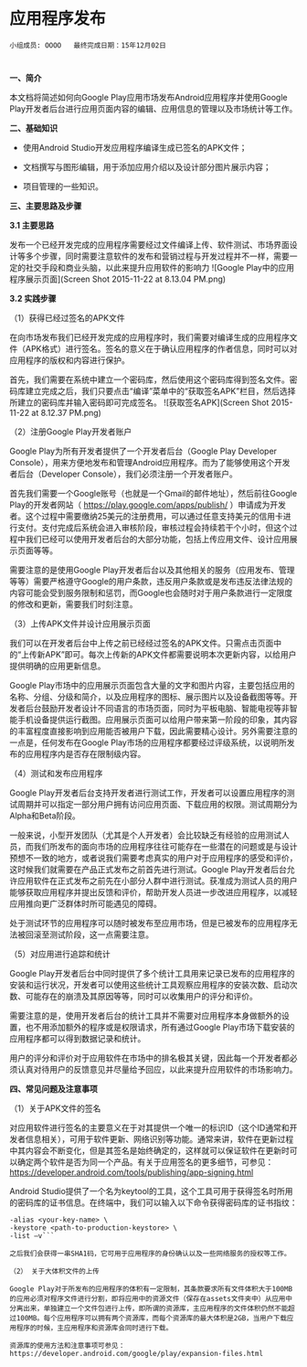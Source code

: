 # 应用程序发布


    小组成员: OOOO   最终完成日期：15年12月02日
# 

**一、简介**

本文档将简述如何向Google Play应用市场发布Android应用程序并使用Google Play开发者后台进行应用页面内容的编辑、应用信息的管理以及市场统计等工作。

**二、基础知识**
   
* 使用Android Studio开发应用程序编译生成已签名的APK文件；

* 文档撰写与图形编辑，用于添加应用介绍以及设计部分图片展示内容；

* 项目管理的一些知识。

**三、主要思路及步骤**

**3.1 主要思路**

发布一个已经开发完成的应用程序需要经过文件编译上传、软件测试、市场界面设计等多个步骤，同时需要注意软件的发布和营销过程与开发过程并不一样，需要一定的社交手段和商业头脑，以此来提升应用软件的影响力
![Google Play中的应用程序展示页面](Screen Shot 2015-11-22 at 8.13.04 PM.png)

**3.2 实践步骤**

（1）获得已经过签名的APK文件

在向市场发布我们已经开发完成的应用程序时，我们需要对编译生成的应用程序文件（APK格式）进行签名。签名的意义在于确认应用程序的作者信息，同时可以对应用程序的版权和内容进行保护。

首先，我们需要在系统中建立一个密码库，然后使用这个密码库得到签名文件。密码库建立完成之后，我们只要点击“编译”菜单中的“获取签名APK”栏目，然后选择所建立的密码库并输入密码即可完成签名。
![获取签名APK](Screen Shot 2015-11-22 at 8.12.37 PM.png)

（2）注册Google Play开发者账户

Google Play为所有开发者提供了一个开发者后台（Google Play Developer Console），用来方便地发布和管理Android应用程序。而为了能够使用这个开发者后台（Developer Console），我们必须注册一个开发者账户。

首先我们需要一个Google账号（也就是一个Gmail的邮件地址），然后前往Google Play的开发者网站（ https://play.google.com/apps/publish/ ）申请成为开发者。这个过程中需要缴纳25美元的注册费用，可以通过任意支持美元的信用卡进行支付。支付完成后系统会进入审核阶段，审核过程会持续若干个小时，但这个过程中我们已经可以使用开发者后台的大部分功能，包括上传应用文件、设计应用展示页面等等。

需要注意的是使用Google Play开发者后台以及其他相关的服务（应用发布、管理等等）需要严格遵守Google的用户条款，违反用户条款或是发布违反法律法规的内容可能会受到服务限制和惩罚，而Google也会随时对于用户条款进行一定限度的修改和更新，需要我们时刻注意。

（3）上传APK文件并设计应用展示页面

我们可以在开发者后台中上传之前已经经过签名的APK文件。只需点击页面中的“上传新APK”即可。每次上传新的APK文件都需要说明本次更新内容，以给用户提供明确的应用更新信息。

Google Play市场中的应用展示页面包含大量的文字和图片内容，主要包括应用的名称、分组、分级和简介，以及应用程序的图标、展示图片以及设备截图等等。开发者后台鼓励开发者设计不同语言的市场页面，同时为平板电脑、智能电视等非智能手机设备提供运行截图。应用展示页面可以给用户带来第一阶段的印象，其内容的丰富程度直接影响到应用能否被用户下载，因此需要精心设计。另外需要注意的一点是，任何发布在Google Play市场的应用程序都要经过评级系统，以说明所发布的应用程序内是否存在限制级内容。

（4）测试和发布应用程序

Google Play开发者后台支持开发者进行测试工作，开发者可以设置应用程序的测试周期并可以指定一部分用户拥有访问应用页面、下载应用的权限。测试周期分为Alpha和Beta阶段。

一般来说，小型开发团队（尤其是个人开发者）会比较缺乏有经验的应用测试人员，而我们所发布的面向市场的应用程序往往可能存在一些潜在的问题或是与设计预想不一致的地方，或者说我们需要考虑真实的用户对于应用程序的感受和评价，这时候我们就需要在产品正式发布之前首先进行测试。Google Play开发者后台允许应用软件在正式发布之前先在小部分人群中进行测试。获准成为测试人员的用户能够获取应用程序并提出反馈和评价，帮助开发人员进一步改进应用程序，以减轻应用推向更广泛群体时所可能遇见的障碍。

处于测试环节的应用程序可以随时被发布至应用市场，但是已被发布的应用程序无法被回滚至测试阶段，这一点需要注意。

（5）对应用进行追踪和统计

Google Play开发者后台中同时提供了多个统计工具用来记录已发布的应用程序的安装和运行状况，开发者可以使用这些统计工具观察应用程序的安装次数、启动次数、可能存在的崩溃及其原因等等，同时可以收集用户的评分和评价。

需要注意的是，使用开发者后台的统计工具并不需要对应用程序本身做额外的设置，也不用添加额外的程序或是权限请求，所有通过Google Play市场下载安装的应用程序都可以得到数据记录和统计。

用户的评分和评价对于应用软件在市场中的排名极其关键，因此每一个开发者都必须认真对待用户的反馈意见并尽量给予回应，以此来提升应用软件的市场影响力。

**四、常见问题及注意事项**

（1）关于APK文件的签名

对应用软件进行签名的主要意义在于对其提供一个唯一的标识ID（这个ID通常和开发者信息相关），可用于软件更新、网络识别等功能。通常来讲，软件在更新过程中其内容会不断变化，但是其签名是始终确定的，这样就可以保证软件在更新时可以确定两个软件是否为同一个产品。有关于应用签名的更多细节，可参见：https://developer.android.com/tools/publishing/app-signing.html

Android Studio提供了一个名为keytool的工具，这个工具可用于获得签名时所用的密码库的证书信息。在终端中，我们可以输入以下命令获得密码库的证书指纹：

```keytool -exportcert \
-alias <your-key-name> \
-keystore <path-to-production-keystore> \
-list –v```

之后我们会获得一串SHA1码，它可用于应用程序的身份确认以及一些网络服务的授权等工作。

（2）	关于大体积文件的上传

Google Play对于所发布的应用程序的体积有一定限制，其条款要求所有文件体积大于100MB的应用必须对程序文件进行分割，即将应用中的资源文件（保存在assets文件夹中）从应用中分离出来，单独建立一个文件包进行上传，即所谓的资源库，主应用程序的文件体积仍然不能超过100MB。每个应用程序可以拥有两个资源库，而每个资源库的最大体积是2GB，当用户下载应用程序的时候，主应用程序和资源库会同时进行下载。

资源库的使用方法和注意事项可参见：https://developer.android.com/google/play/expansion-files.html

